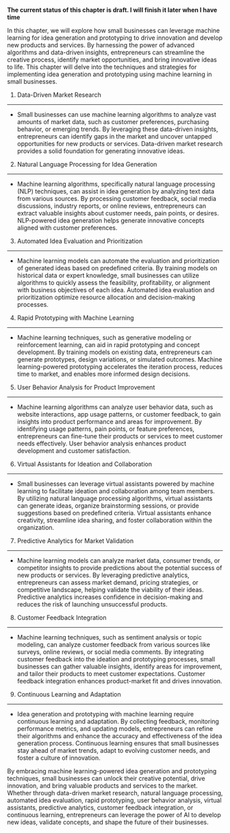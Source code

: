 **The current status of this chapter is draft. I will finish it later when I have time**

In this chapter, we will explore how small businesses can leverage machine learning for idea generation and prototyping to drive innovation and develop new products and services. By harnessing the power of advanced algorithms and data-driven insights, entrepreneurs can streamline the creative process, identify market opportunities, and bring innovative ideas to life. This chapter will delve into the techniques and strategies for implementing idea generation and prototyping using machine learning in small businesses.

1. Data-Driven Market Research
------------------------------

* Small businesses can use machine learning algorithms to analyze vast amounts of market data, such as customer preferences, purchasing behavior, or emerging trends. By leveraging these data-driven insights, entrepreneurs can identify gaps in the market and uncover untapped opportunities for new products or services. Data-driven market research provides a solid foundation for generating innovative ideas.

2. Natural Language Processing for Idea Generation
--------------------------------------------------

* Machine learning algorithms, specifically natural language processing (NLP) techniques, can assist in idea generation by analyzing text data from various sources. By processing customer feedback, social media discussions, industry reports, or online reviews, entrepreneurs can extract valuable insights about customer needs, pain points, or desires. NLP-powered idea generation helps generate innovative concepts aligned with customer preferences.

3. Automated Idea Evaluation and Prioritization
-----------------------------------------------

* Machine learning models can automate the evaluation and prioritization of generated ideas based on predefined criteria. By training models on historical data or expert knowledge, small businesses can utilize algorithms to quickly assess the feasibility, profitability, or alignment with business objectives of each idea. Automated idea evaluation and prioritization optimize resource allocation and decision-making processes.

4. Rapid Prototyping with Machine Learning
------------------------------------------

* Machine learning techniques, such as generative modeling or reinforcement learning, can aid in rapid prototyping and concept development. By training models on existing data, entrepreneurs can generate prototypes, design variations, or simulated outcomes. Machine learning-powered prototyping accelerates the iteration process, reduces time to market, and enables more informed design decisions.

5. User Behavior Analysis for Product Improvement
-------------------------------------------------

* Machine learning algorithms can analyze user behavior data, such as website interactions, app usage patterns, or customer feedback, to gain insights into product performance and areas for improvement. By identifying usage patterns, pain points, or feature preferences, entrepreneurs can fine-tune their products or services to meet customer needs effectively. User behavior analysis enhances product development and customer satisfaction.

6. Virtual Assistants for Ideation and Collaboration
----------------------------------------------------

* Small businesses can leverage virtual assistants powered by machine learning to facilitate ideation and collaboration among team members. By utilizing natural language processing algorithms, virtual assistants can generate ideas, organize brainstorming sessions, or provide suggestions based on predefined criteria. Virtual assistants enhance creativity, streamline idea sharing, and foster collaboration within the organization.

7. Predictive Analytics for Market Validation
---------------------------------------------

* Machine learning models can analyze market data, consumer trends, or competitor insights to provide predictions about the potential success of new products or services. By leveraging predictive analytics, entrepreneurs can assess market demand, pricing strategies, or competitive landscape, helping validate the viability of their ideas. Predictive analytics increases confidence in decision-making and reduces the risk of launching unsuccessful products.

8. Customer Feedback Integration
--------------------------------

* Machine learning techniques, such as sentiment analysis or topic modeling, can analyze customer feedback from various sources like surveys, online reviews, or social media comments. By integrating customer feedback into the ideation and prototyping processes, small businesses can gather valuable insights, identify areas for improvement, and tailor their products to meet customer expectations. Customer feedback integration enhances product-market fit and drives innovation.

9. Continuous Learning and Adaptation
-------------------------------------

* Idea generation and prototyping with machine learning require continuous learning and adaptation. By collecting feedback, monitoring performance metrics, and updating models, entrepreneurs can refine their algorithms and enhance the accuracy and effectiveness of the idea generation process. Continuous learning ensures that small businesses stay ahead of market trends, adapt to evolving customer needs, and foster a culture of innovation.

By embracing machine learning-powered idea generation and prototyping techniques, small businesses can unlock their creative potential, drive innovation, and bring valuable products and services to the market. Whether through data-driven market research, natural language processing, automated idea evaluation, rapid prototyping, user behavior analysis, virtual assistants, predictive analytics, customer feedback integration, or continuous learning, entrepreneurs can leverage the power of AI to develop new ideas, validate concepts, and shape the future of their businesses.
